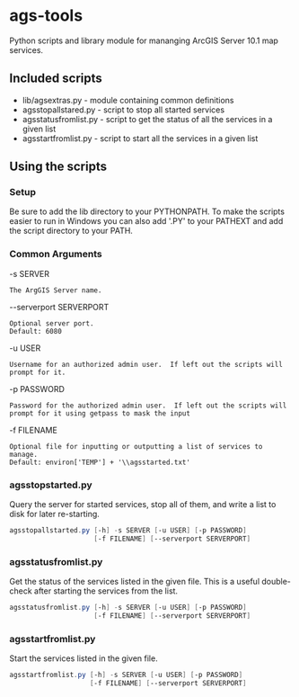 # ags-tools

Python scripts and library module for mananging ArcGIS Server 10.1 map services.

## Included scripts

* lib/agsextras.py - module containing common definitions
* agsstopallstared.py - script to stop all started services
* agsstatusfromlist.py - script to get the status of all the services in a given list
* agsstartfromlist.py - script to start all the services in a given list

## Using the scripts

### Setup

Be sure to add the lib directory to your PYTHONPATH.  To make the scripts easier to run in Windows you can also add '.PY' to your PATHEXT and add the script directory to your PATH.

### Common Arguments
-s SERVER

    The ArgGIS Server name.

--serverport SERVERPORT

   	Optional server port.
    Default: 6080

-u USER

    Username for an authorized admin user.  If left out the scripts will prompt for it.

-p PASSWORD

    Password for the authorized admin user.  If left out the scripts will prompt for it using getpass to mask the input
  
-f FILENAME

    Optional file for inputting or outputting a list of services to manage.
    Default: environ['TEMP'] + '\\agsstarted.txt'

### agsstopstarted.py
Query the server for started services, stop all of them, and write a list to disk for later re-starting.

```PowerShell
agsstopallstarted.py [-h] -s SERVER [-u USER] [-p PASSWORD]
                     [-f FILENAME] [--serverport SERVERPORT]
```

### agsstatusfromlist.py
Get the status of the services listed in the given file.  This is a useful double-check after starting the services from the list.

```PowerShell
agsstatusfromlist.py [-h] -s SERVER [-u USER] [-p PASSWORD]
                     [-f FILENAME] [--serverport SERVERPORT]
```

### agsstartfromlist.py
Start the services listed in the given file.

```PowerShell
agsstartfromlist.py [-h] -s SERVER [-u USER] [-p PASSWORD]
                    [-f FILENAME] [--serverport SERVERPORT]
```
